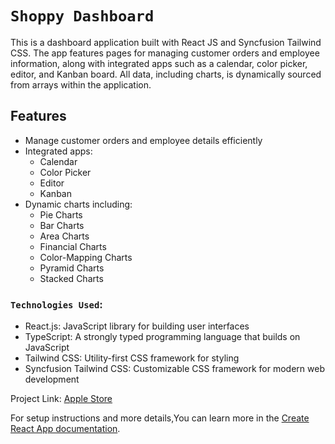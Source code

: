# `Shoppy Dashboard`

This is a dashboard application built with React JS and Syncfusion Tailwind CSS. The app features pages for managing customer orders and employee information, along with integrated apps such as a calendar, color picker, editor, and Kanban board. All data, including charts, is dynamically sourced from arrays within the application.

## Features
- Manage customer orders and employee details efficiently
- Integrated apps:
  - Calendar
  - Color Picker
  - Editor
  - Kanban
- Dynamic charts including:
  - Pie Charts
  - Bar Charts
  - Area Charts
  - Financial Charts
  - Color-Mapping Charts
  - Pyramid Charts
  - Stacked Charts

### `Technologies Used`: 
- React.js: JavaScript library for building user interfaces
- TypeScript: A strongly typed programming language that builds on JavaScript
- Tailwind CSS: Utility-first CSS framework for styling
- Syncfusion Tailwind CSS: Customizable CSS framework for modern web development


Project Link: [Apple Store](https://abdulmalek44.github.io/ecommerce)

For setup instructions and more details,You can learn more in the [Create React App documentation](https://create-react-app.dev/docs/getting-started).


